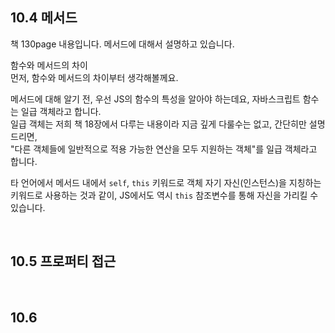 ## 10.4 메서드
책 130page 내용입니다. 메서드에 대해서 설명하고 있습니다.

함수와 메서드의 차이  
먼저, 함수와 메서드의 차이부터 생각해볼께요.

메서드에 대해 알기 전, 우선 JS의 함수의 특성을 알아야 하는데요, 자바스크립트 함수는 일급 객체라고 합니다.  
일급 객체는 저희 책 18장에서 다루는 내용이라 지금 깊게 다룰수는 없고, 간단히만 설명 드리면,  
"다른 객체들에 일반적으로 적용 가능한 연산을 모두 지원하는 객체"를 일급 객체라고 합니다.

타 언어에서 메서드 내에서 `self`, `this` 키워드로 객체 자기 자신(인스턴스)을 지칭하는 키워드로 사용하는 것과 같이, JS에서도 역시 `this` 참조변수를 통해 자신을 가리킬 수 있습니다.

<br/>

## 10.5 프로퍼티 접근

<br/>

## 10.6 